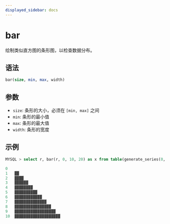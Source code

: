 ```yaml
---
displayed_sidebar: docs
---
```


# bar

绘制类似直方图的条形图，以检查数据分布。

## 语法

```SQL
bar(size, min, max, width) 
```

## 参数

- `size`: 条形的大小，必须在 `[min, max]` 之间
- `min`: 条形的最小值
- `max`: 条形的最大值
- `width`: 条形的宽度

## 示例

```SQL
MYSQL > select r, bar(r, 0, 10, 20) as x from table(generate_series(0, 10)) as s(r);

0	
1	▓▓
2	▓▓▓▓
3	▓▓▓▓▓▓
4	▓▓▓▓▓▓▓▓
5	▓▓▓▓▓▓▓▓▓▓
6	▓▓▓▓▓▓▓▓▓▓▓▓
7	▓▓▓▓▓▓▓▓▓▓▓▓▓▓
8	▓▓▓▓▓▓▓▓▓▓▓▓▓▓▓▓
9	▓▓▓▓▓▓▓▓▓▓▓▓▓▓▓▓▓▓
10	▓▓▓▓▓▓▓▓▓▓▓▓▓▓▓▓▓▓▓▓

```